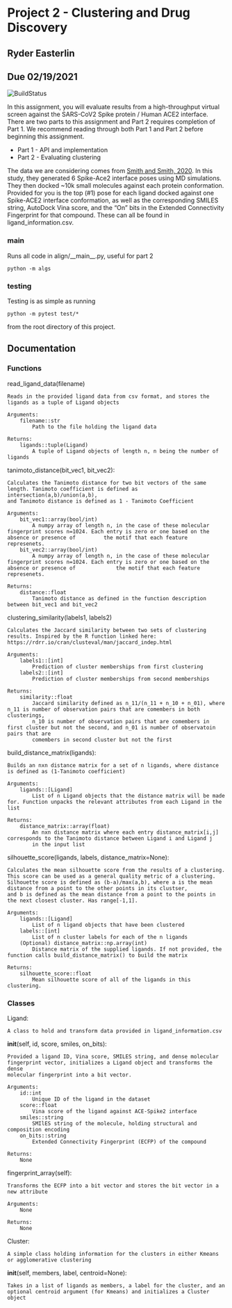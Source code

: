 # Project 2 - Clustering and Drug Discovery
## Ryder Easterlin
## Due 02/19/2021

![BuildStatus](https://github.com/rle1323/Project2/workflows/HW2/badge.svg?event=push)

In this assignment, you will evaluate results from a high-throughput virtual screen against the SARS-CoV2 Spike protein / Human ACE2 interface.  There are two parts to this assignment and Part 2 requires completion of Part 1. We recommend reading through both Part 1 and Part 2 before beginning this assignment. 

* Part 1 - API and implementation
* Part 2 - Evaluating clustering

The data we are considering comes from [Smith and Smith, 2020](https://chemrxiv.org/articles/preprint/Repurposing_Therapeutics_for_the_Wuhan_Coronavirus_nCov-2019_Supercomputer-Based_Docking_to_the_Viral_S_Protein_and_Human_ACE2_Interface/11871402). In this study, they generated 6 Spike-Ace2 interface poses using MD simulations. They then docked ~10k small molecules against each protein conformation. Provided for you is the top (#1) pose for each ligand docked against one Spike-ACE2 interface conformation, as well as the corresponding SMILES string, AutoDock Vina score, and the “On” bits in the Extended Connectivity Fingerprint for that compound. These can all be found in ligand\_information.csv.


### main
Runs all code in align/\_\_main\_\_.py, useful for part 2
```
python -m algs
```

### testing
Testing is as simple as running
```
python -m pytest test/*
```
from the root directory of this project.

## Documentation

### Functions

read_ligand_data(filename)
```
Reads in the provided ligand data from csv format, and stores the ligands as a tuple of Ligand objects

Arguments:
	filename::str
		Path to the file holding the ligand data
	
Returns:
	ligands::tuple(Ligand)
		A tuple of Ligand objects of length n, n being the number of ligands
 ```
 
 
tanimoto_distance(bit_vec1, bit_vec2):
```
Calculates the Tanimoto distance for two bit vectors of the same length. Tanimoto coefficient is defined as intersection(a,b)/union(a,b),
and Tanimoto distance is defined as 1 - Tanimoto Coefficient

Arguments:
	bit_vec1::array(bool/int)
		A numpy array of length n, in the case of these molecular fingerprint scores n=1024. Each entry is zero or one based on the absence or presence of 		   the motif that each feature represenets. 
	bit_vec2::array(bool/int)
		A numpy array of length n, in the case of these molecular fingerprint scores n=1024. Each entry is zero or one based on the absence or presence of 	           the motif that each feature represenets.
	
Returns:
	distance::float
		Tanimoto distance as defined in the function description between bit_vec1 and bit_vec2
```

clustering_similarity(labels1, labels2)
```
Calculates the Jaccard similarity between two sets of clustering results. Inspired by the R function linked here:
https://rdrr.io/cran/clusteval/man/jaccard_indep.html

Arguments:
	labels1::[int]
		Prediction of cluster memberships from first clustering
	labels2::[int]
		Prediction of cluster memberships from second memberships
	
Returns:
	similarity::float
		Jaccard similarity defined as n_11/(n_11 + n_10 + n_01), where n_11 is number of observation pairs that are comembers in both clusterings, 
		n_10 is number of observation pairs that are comembers in first cluster but not the second, and n_01 is number of observatoin pairs that are 
		comembers in second cluster but not the first
```

build_distance_matrix(ligands):
```
Builds an nxn distance matrix for a set of n ligands, where distance is defined as (1-Tanimoto coefficient)

Arguments:
	ligands::[Ligand]
		List of n Ligand objects that the distance matrix will be made for. Function unpacks the relevant attributes from each Ligand in the list
	
Returns:
	distance_matrix::array(float)
		An nxn distance matrix where each entry distance_matrix[i,j] corresponds to the Tanimoto distance between Ligand i and Ligand j
		in the input list
```
silhouette_score(ligands, labels, distance_matrix=None):
```
Calculates the mean silhouette score from the results of a clustering. This score can be used as a general quality metric of a clustering.
Silhouette score is defined as (b-a)/max(a,b), where a is the mean distance from a point to the other points in its clustser,
and b is defined as the mean distance from a point to the points in the next closest cluster. Has range[-1,1]. 

Arguments:
	ligands::[Ligand]
		List of n ligand objects that have been clustered
	labels::[int]
		List of n cluster labels for each of the n ligands
	(Optional) distance_matrix::np.array(int)
		Distance matrix of the supplied ligands. If not provided, the function calls build_distance_matrix() to build the matrix
	
Returns:
	silhouette_score::float
		Mean silhouette score of all of the ligands in this clustering.
```

### Classes

Ligand:
```
A class to hold and transform data provided in ligand_information.csv
```
__init__(self, id, score, smiles, on_bits):
```
Provided a ligand ID, Vina score, SMILES string, and dense molecular fingerprint vector, initializes a Ligand object and transforms the dense 
molecular fingerprint into a bit vector.

Arguments:
	id::int
		Unique ID of the ligand in the dataset
	score::float
		Vina score of the ligand against ACE-Spike2 interface
	smiles::string
		SMIlES string of the molecule, holding structural and composition encoding
	on_bits::string
		Extended Connectivity Fingerprint (ECFP) of the compound
	
Returns:
	None
```
fingerprint_array(self):
```
Transforms the ECFP into a bit vector and stores the bit vector in a new attribute

Arguments:
	None
		
Returns:
	None
```

Cluster:
```
A simple class holding information for the clusters in either Kmeans or agglomerative clustering
```
__init__(self, members, label, centroid=None):
```
Takes in a list of ligands as members, a label for the cluster, and an optional centroid argument (for Kmeans) and initializes a Cluster object
```
